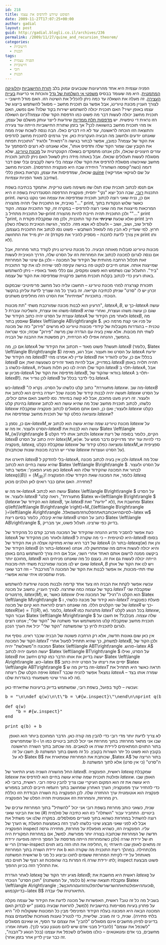 ```yaml
---
id: 218
title: הפוסט שיודע להדפיס את עצמו
date: 2009-11-27T17:07:25+00:00
author: gadial
layout: post
guid: http://gadial.blogli.co.il/archives/236
permalink: /2009/11/27/quine_and_recursion_theorem/
categories:
  - חישוביות
  - תכנות
tags:
  - הפניה עצמית
  - חישוביות
  - רובי
  - תכנות
---
```

הפניה עצמית היא אחד מהרעיונות שטבועים עמוק בלב [תורת החישוביות](http://he.wikipedia.org/wiki/%D7%97%D7%99%D7%A9%D7%95%D7%91%D7%99%D7%95%D7%AA) ו[הלוגיקה המתמטית](http://he.wikipedia.org/wiki/%D7%9C%D7%95%D7%92%D7%99%D7%A7%D7%94_%D7%9E%D7%AA%D7%9E%D7%98%D7%99%D7%AA). היא מה שעומד בבסיס [משפטי אי השלמות של גדל](http://he.wikipedia.org/wiki/%D7%9E%D7%A9%D7%A4%D7%98%D7%99_%D7%94%D7%90%D7%99_%D7%A9%D7%9C%D7%9E%D7%95%D7%AA_%D7%A9%D7%9C_%D7%92%D7%93%D7%9C) והוכחת אי כריעות [בעיית העצירה](http://he.wikipedia.org/wiki/%D7%91%D7%A2%D7%99%D7%99%D7%AA_%D7%94%D7%A2%D7%A6%D7%99%D7%A8%D7%94). זה מעלה את השאלה עד כמה ניתן להכליל את השיטה הזו. האם מודל חישובי &#8211; לצורך העניין מכונת טיורינג, אבל אפשר גם תוכנית מחשב &#8211; מסוגל להשתמש בייצוג של עצמו באופן ישיר? האם תוכנית יכולה להשתמש ישירות בקוד שלה? ואם נפשט, האם תוכנית מחשב יכולה לעשות דבר מה פשוט כמו הדפסת הקוד שלה עצמה?כיום השאלה הזו נראית די טיפשית. יש [מדפסות תלת ממדיות](http://en.wikipedia.org/wiki/RepRap_Project) שיודעות לייצר עותק מושלם של עצמן, אז מהי תוכנית מחשב בהשוואה לכך? אך בזמן שתורת החישוביות הייתה עוד צעירה והתוצאה הזו הוכחה לראשונה, עוד לא היו דברים כאלו. הבה ננסה לשכוח שניה ממה שאנחנו יודעים ולחשוב מה הבעיה העקרונית כאן. איך גורמים לתוכנית מחשב להדפיס את הקוד של עצמה? כמובן, אפשר לבחור בגישה ה"רמאית" ולהגיד "התוכנית תפתח את הקובץ שבו שמור הקוד שלה ותדפיס אותו", אלא שאנחנו לא רוצים להסתמך על עזרים חיצוניים שכאלו, ולכן אנחנו מתמקדים בשאלה הקונקרטית על [מכונת טיורינג](http://he.wikipedia.org/wiki/%D7%9E%D7%9B%D7%95%D7%A0%D7%AA_%D7%98%D7%99%D7%95%D7%A8%D7%99%D7%A0%D7%92), שלא מסוגלת לעשות תעלולים שכאלו. אבל באותה מידה ניתן לשאול האם ניתן לכתוב תוכנית מחשב שאיכשהו מסוגלת להדפיס את הקוד שלה עצמה בלי גישה לקבצים ובלי שום דבר דומה (כשה"קופסה השחורה" היחידה שבה היא פונקצית ההדפסה). תוכניות מחשב שכאלו, שמדפיסות את עצמן, נקראות באופן כללי [quine](http://en.wikipedia.org/wiki/Quine_%28computing%29) (על שם לוגיקאי אמריקאי שחיבב מאוד הפניות עצמיות).

אם תנסו לכתוב תוכנית שכזו תגלו שזו משימה מעט טריקית. אתמקד בכתיבה בשפת התכנות [רובי](http://he.wikipedia.org/wiki/Ruby), שבה הכל יוצא "נקי" יחסית; פונקצית ההדפסה הסטנדרטית בשפה זו היא print. אם כן, נניח שאני רוצה לכתוב תוכנית שמדפיסה את עצמה ואני נוקט בגישה נאיבית, אז התוכנית שלי תהיה מהצורה "&#8230;" print, כאשר שלוש הנקודות בתוך המרכאות מייצגות את מה שאני רוצה להדפיס &#8211; במקרה זה, קוד התוכנית עצמה. הקוד של התוכנית מתחיל ב-print ולכן התוכנית תהיה חייבת להיות מהצורה ""&#8230;" print "print, אלא שכעת **שיניתי** את קוד התוכנית, ולכן מה שמקבלת פקודת ה-print חייב לגדול שוב, ושוב, ושוב &#8211; ולעולם לא אצא מזה. כלומר, הגישה הנאיבית נכשלת כשלון חרוץ. למי שעדיין לא הבין מה לעזאזל השתבש &#8211; פשוט נסו לכתוב את התוכנית בעצמם, זה ייתן מייד את התחושה (אין צורך לדעת לתכנת &#8211; מספיק להכיר את פקודת print ותו לא).

מכונות טיורינג סובלות מאותה הבעיה. כל מכונת טיורינג ניתן לקודד בתור מחרוזת, אבל אם ננסה לגרום למכונה לכתוב את המחרוזת הזו על הסרט שלה, הדרך הנאיבית לעשות זאת תכלול הרחבה מהותית של הקידוד של המכונה &#8211; ולכן גם שינוי של המחרוזת שמייצגת אותה. אנחנו חייבים לנקוט פה בגישה עקיפה לפני שיהיה לנו את קוד התוכנית "ביד". התעלול שבו נשתמש הוא פשוט ומקסים, וגם כללי מאוד באופיו &#8211; ניתן להשתמש באותו רעיון כדי לכתוב בקלות תוכנית מחשב פרקטית שמדפיסה את הקוד של עצמה.

תזכורת קצרצרה למהי מכונת טיורינג &#8211; תחשבו עליה כעל מחשב פרימיטיבי שבמקום זכרון יש לו "סרט" שניתן לכתיבה וקריאה. זה בערך כל מה שצריך לדעת עליהן בהקשר הנוכחי. בתוכניות "אמיתיות" את הסרט הזה מחליפים משתנים.

הרעיון הוא לבנות מכונה שמורכבת משתי "תת מכונות", $latex A,B$, כך ש-$latex A$ עושה משהו ואז עוצרת, והשליטה עוברת ל-$latex B$ שגם כן עושה משהו ועוצרת, ואחרי שהיא עוצרת על הסרט יהיה כתוב הקידוד של $latex A$ ולאחר מכן הקידוד של $latex B$, מה שאסמן בתור $latex \left\langle AB\right\rangle $. על פניו אני קצת מרמה כאן טכנית &#8211; בהגדרות מקובלות של קידודי מכונות טיורינג לא מרשים "פירוק" כזה של מכונה לשתי תת מכונות. אלא שאין בעיה עם הגדרה שכן מרשה "פירוק" שכזה; וכפי שנראה בהמשך, ההנחה אפילו לא הכרחית, רק מפשטת את ההבנה של הבניה.

אם כן, מה $latex A$ תעשה? פשוט מאוד &#8211; תכתוב את הקידוד של $latex B$ (כלומר, $latex \left\langle B\right\rangle $) על הסרט ואז תעצור. אבל רגע, מאיפה $latex A$ יודעת מה הקידוד של $latex B$? עדיין לא אמרנו מהי $latex B$ בכלל! אם כן, עלינו להגדיר את $latex B$ במדוייק, אבל להיות מאוד זהירים כשנעשה זאת; אם $latex B$ תהיה תלויה באופן כלשהו ב-$latex A$, תהיה לנו כאן תלות מעגלית (הקוד של $latex B$ תלוי ב-$latex A$, אבל מכיוון ש-$latex A$ מדפיסה את הקוד של $latex B$, בוודאי שהקוד של $latex A$ תלוי ב-$latex B$!). לכן נגדיר את $latex B$ בלי לדבר בכלל על $latex A$.

כש-$latex B$ "מתעוררת" כתוב קלט כלשהו על הסרט. נקרא לו $latex w$. מה שב-$latex B$ תעשה יהיה לבנות קידוד של מכונה שכל ייעודה בחיים הוא לכתוב את $latex w$ על הסרט ולעצור. זה רעיון מעט מחוכם, אבל לא קשה במיוחד. נסו לחשוב האם אתם יכולים, בהינתן קלט $latex w$ כלשהו, לכתוב תוכנית מחשב שכל מה שהיא עושה הוא לכתוב $latex w$ ולעצור; ואם כן, האם אתם מסוגלים לכתוב פונקציה שמקבלת $latex w$ כקלט ומוציאה כפלט קוד של תוכנית מחשב שמדפיסה את $latex w$?

אם כן, נסמן ב-$latex M\_{w}$ מכונת טיורינג שמה שהיא עושה הוא לכתוב $latex w$ על הסרט ולעצור. אז מה ש-$latex B$ עושה הוא לבנות את $latex \left\langle M\_{w}\right\rangle $ ולכתוב אותו ליד הקלט $latex w$ הקיים, כלומר בסופה של ריצת $latex B$ יהיה כתוב על הסרט $latex \left\langle M\_{w}\right\rangle w$. כדי להיות עוד יותר מדוייקים נדבר ממש על פונקציה, $latex q$, שמקבלת כקלט $latex w$ ומוציאה כפלט קידוד של $latex M\_{w}$ ספציפית (שהרי יש הרבה מכונות שונות שכותבות $latex w$ על הסרט ועוצרות).

תיארנו את $latex B$ בלי להזדקק ל-$latex A$, ולכן אין בעיה לכתוב מכונה $latex A$ שכל מה שהיא עושה בחיים הוא לכתוב $latex \left\langle B\right\rangle $ על הסרט ולעצור. כאן מגיע הפאנץ': אפשר בתור $latex A$ לבחור את המכונה שהקידוד שלה הוא $latex q\left(\left\langle B\right\rangle \right)=\left\langle M_{\left\langle B\right\rangle }\right\rangle$! כלומר, את המכונה שאת הקידוד שלה הפונקציה $latex q$ מחזירה. האם אתם כבר רואים לאן הולכים מכאן?

אז מה ש-$latex A$ עושה הוא לכתוב $latex \left\langle B\right\rangle $ על הסרט ולעצור. אז $latex B$ "מתעוררת", רואה קלט $latex w=\left\langle B\right\rangle $ ($latex w$ הוא הקידוד של $latex B$, אך $latex B$ לא "יודעת" זאת), ומחשבת את $latex q\left(\left\langle B\right\rangle \right)=M_{\left\langle B\right\rangle }=\left\langle A\right\rangle $. לסיום היא כותבת את הפלט הזה משמאל ל-$latex w$ שהיא קיבלה, כלומר בסיום ריצת $latex B$ כתוב על הסרט $latex \left\langle AB\right\rangle $, בדיוק כפי שרצינו. תעלול פשוט, אך מבריק.

כעת אפשר להסביר מדוע ההנחה שהקידוד של המכונה מורכב קודם כל מהקידוד של $latex A$ ולאחר מכן מהקידוד של $latex B$ היא לגיטימית &#8211; כי מה שקורה ל-$latex B$ בסופו של דבר היא שהיא מחזיקה אצלה הן את הקידוד של $latex A$ (בתור ה-$latex q\left(w\right)$ והן את הקידוד של $latex B$ (בתור ה-$latex w$) והיא יכולה לעשות איתם מה שמתחשק לה. אנחנו ביקשנו ממנה לרשום אותם האחד אחרי השני, אבל אם היה צורך להשתמש בהם באופן מחוכם יותר, $latex B$ הייתה יכולה לעשות גם את זה. בעצם כל מה שאנחנו מניחים הוא שאם יש לנו מכונה שמורכבת משתי תת-מכונות $latex A,B$ ויש לנו את הקוד של אותן שתי תתי-מכונות, אז אפשר לבנות את הקוד של המכונה ה"מורכבת" &#8211; וזה דבר שאני מניח שתסכימו איתי שהוא אפשרי.

עכשיו אפשר לקחת את הבניה הזו צעד אחד קדימה ולבנות מכונה שיודעת להשתמש בקוד של עצמה כמה שתרצה. לצורך העניין, נחשוב על מכונה $latex T$ שמקבלת שני פרמטרים, $latex \left\langle M\right\rangle ,w$, כאשר $latex w$ הוא הקלט ה"רגיל" של המכונה ואילו $latex \left\langle M\right\rangle $ הוא קידוד של מכונה כלשהי, ו-$latex T$ פועלת כפונקציה של שני הקלטים הללו. מה שאנחנו רוצים להראות הוא קיום של מכונה $latex R$ כך ש-$latex R\left(w\right)=T\left(\left\langle R\right\rangle ,w\right)$. כלומר, $latex R$ מתנהגת כמו $latex T$ בכל הנוגע לקלט $latex w$, ועבור הקוד $latex \left\langle M\right\rangle $ שלה עצמה. מבלבל? אז חשבו על תוכנית מחשב שמקבלת קלט מהמשתמש ועוד משתנה של "הקוד שלי"; אנחנו רוצים לגרום לתוכנית לרוץ כך שהמשתנה "הקוד שלי" יכיל את הערך הנכון.

אין כאן שום גאונות חדשה, אלא רק הרחבה פשוטה של הבניה שכבר ראינו. נוסיף את הקוד של המכונה $latex T$ למשחק, כך שהיא תתחיל לפעול אחרי $latex B$, ולכן הקוד של המכונה ה"משולשת" יהיה $latex \left\langle ABT\right\rangle $. מה ש-$latex A$ יעשה הפעם יהיה לכתוב $latex \left\langle BT\right\rangle $ על הסרט, ואילו $latex B$ יעשה בדיוק את אותו הדבר כמו קודם ויחשב את $latex \left\langle A\right\rangle $. כש-$latex B$ יסיים את ריצתו על הסרט יהיה כתוב $latex \left\langle ABT\right\rangle $ וזה בדיוק מה ש-$latex T$ תראה כאשר היא תתחיל את ריצתה (ואיפה הקלט של $latex T$ נמצא? אפשר להניח שכבר $latex A$ שמרה אותו בצד &#8211; זה לא גורר שינוי משמעותי בהגדרות שלנו).

ועכשיו &#8211; לקוד בפועל, בשפת רובי, שמשתמש בדיוק ברעיונות שתיארתי כאן:

<pre dir="ltr">b = "\n\ndef q(w)\n\t\"b = \#{w.inspect}\"\nend\n\nprint q(b) + b"

def q(w)
    "b = #{w.inspect}"
end

print q(b) + b
</pre>

<p dir="rtl">
  לא צריך לדעת יותר מדי רובי כדי להבין מה קורה כאן. הדבר המחוכם ביותר הוא האופן שבו אני מתאר מחרוזת: בתוך מחרוזת אני יכול לכתוב ביטויים כמו n\ ו-t\ שמתפרשים בתור התווים המתאימים לירידת שורה או לטאבים. מה שכתוב בתוך השורה הראשונה בקובץ הוא פשוט כל יתר השורות בקובץ. כל זה מושם בתוך המשתנה b; חשבו על זה בתור הריצה של $latex A$, שכותבת את המחרוזת שמתארת את $latex B$ לא על ה"סרט" (כי אין סרט) אלא לתוך המשתנה b.
</p>

החל מהשורה השניה מגיע התיאור של $latex B$. ראשית, הפונקציה $latex q$ שמקבלת $latex w$ ופולטת תוכנית שמה שהיא עושה בחיים הוא להדפיס את $latex w$. האופן שבו היא עושה את זה הוא המקום העיקרי שבו צריך להבין טיפה רובי. ראשית, ברובי לא חייבים לכתוב במפורש return כדי להחזיר ערך מפונקציה; הערך האחרון שמחושב בתוך פונקציה הוא אוטומטית ערך ההחזרה שלה. לכן הפונקציה בת השורה הבודדת הזו כוללת רק מחרוזת, והמחרוזת הזו אוטומטית תהיה הפלט של הפונקציה.

שנית, כשאני כותב מחרוזת בשפת רובי אני יכול "להשתיל" בתוך המחרוזת ערכים של ביטויים. התחביר עבור "השתלה" כזו הוא כתיבה של סולמית (#) ואז את הביטוי שאני רוצה להשתיל במחרוזת כשהוא בתוך סוגריים מסולסלים. במקרה שלנו אני משתיל את הערך של w, אבל לא לפני שאני מבצע שינוי כלשהו לערך הזה באמצעות הפעלת הפונקציה inspect עליו. הפונקציה הזו, כשהיא מופעלת על מחרוזת, מחזירה גרסה חדשה של המחרוזת שכתובה בצורה יותר מפורשת. למשל, אם במחרוזת המקורית היה תו של ירידת שורה (ולכן כשהמחרוזת הייתה מודפסת על המסך הייתה מופיעה ירידת שורה) הרי ש-inspect החליפה את התו הזה בזוג תווים, n\; זה מתאים לאופן שבו תיארתי את ירידת השורה בתוך המחרוזת b מלכתחילה. במהלך ריצת התוכנית מה שקורה הוא שראשית המשתנה b מאותחל על ידי לקיחת המחרוזת ששמים לתוכו וביצוע כל מני המרות בה שהופכות זוג רצוף של תווים כמו n\ לתו ירידת שורה; inspect פשוט מבצעת את התהליך הזה בכיוון ההפוך.

לאחר הגדרת $latex q$ מגיע יתר הקוד של $latex B$; ראשית היא מחשבת את $latex q$ על "תוכן הסרט" הנוכחי (כלומר, על המשתנה b) ומקבלת תוצאה שהיא $latex \left\langle A\right\rangle $; וכעת היא פולטת את השרשור של הפלט הזה עם התוכן של b, בדיוק כמו ש-$latex B$ התיאורטית שלי עבדה.

בשביל מה כל זה טוב? ראשית, האפשרות של מכונה לדעת את הקידוד של עצמה מקלה על פתרון בעיות מסויימות בחישוביות (למשל, להראות שבעיה בסגנון "יש לבדוק האם המכונה הבאה היא המכונה בעלת הקידוד המינימלי מבין כל המכונות ששקולות לה" היא בלתי פתירה). שנית, כי זה מגניב. שלישית, כדי לנטרל טענות מגוחכות שלפעמים צצות בדיונים לפיהן מחשבים אינם מסוגלים "להבין" את עצמם עד הסוף, או שאינם מסוגלים "לשכפל את עצמם" (להבדיל מבני אדם שיש להם מנגנון טבעי לכך). מעתה אמרו: מחשבים, בני אדם ומטאטאים &#8211; כולנו מסוגלים לשכפל את עצמנו (בכל הנוגע ל"הבנה", זה כבר עניין לדיון אחר בזמן אחר).